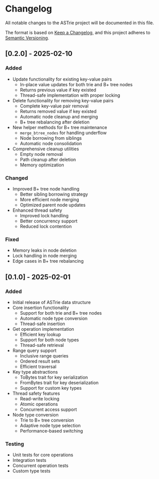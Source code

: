 # Changelog
All notable changes to the ASTrie project will be documented in this file.

The format is based on [Keep a Changelog](https://keepachangelog.com/en/1.0.0/),
and this project adheres to [Semantic Versioning](https://semver.org/spec/v2.0.0.html).

## [0.2.0] - 2025-02-10

### Added
- Update functionality for existing key-value pairs
  - In-place value updates for both trie and B+ tree nodes
  - Returns previous value if key existed
  - Thread-safe implementation with proper locking
- Delete functionality for removing key-value pairs
  - Complete key-value pair removal
  - Returns removed value if key existed
  - Automatic node cleanup and merging
  - B+ tree rebalancing after deletion
- New helper methods for B+ tree maintenance
  - `merge_btree_nodes` for handling underflow
  - Node borrowing from siblings
  - Automatic node consolidation
- Comprehensive cleanup utilities
  - Empty node removal
  - Path cleanup after deletion
  - Memory optimization

### Changed
- Improved B+ tree node handling
  - Better sibling borrowing strategy
  - More efficient node merging
  - Optimized parent node updates
- Enhanced thread safety
  - Improved lock handling
  - Better concurrency support
  - Reduced lock contention

### Fixed
- Memory leaks in node deletion
- Lock handling in node merging
- Edge cases in B+ tree rebalancing

## [0.1.0] - 2025-02-01

### Added
- Initial release of ASTrie data structure
- Core insertion functionality
  - Support for both trie and B+ tree nodes
  - Automatic node type conversion
  - Thread-safe insertion
- Get operation implementation
  - Efficient key lookup
  - Support for both node types
  - Thread-safe retrieval
- Range query support
  - Inclusive range queries
  - Ordered result sets
  - Efficient traversal
- Key type abstractions
  - ToBytes trait for key serialization
  - FromBytes trait for key deserialization
  - Support for custom key types
- Thread safety features
  - Read-write locking
  - Atomic operations
  - Concurrent access support
- Node type conversion
  - Trie to B+ tree conversion
  - Adaptive node type selection
  - Performance-based switching

### Testing
- Unit tests for core operations
- Integration tests
- Concurrent operation tests
- Custom type tests
